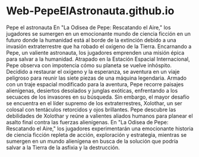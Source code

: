 # Web-PepeElAstronauta.github.io
Pepe el astronauta En "La Odisea de Pepe: Rescatando el Aire," los jugadores se sumergen en un emocionante mundo de ciencia ficción en un futuro donde la humanidad está al borde de la extinción debido a una invasión extraterrestre que ha robado el oxígeno de la Tierra. Encarnando a Pepe, un valiente astronauta, los jugadores emprenden una misión épica para salvar a la humanidad. Atrapado en la Estación Espacial Internacional, Pepe observa con impotencia cómo su planeta se vuelve inhóspito. Decidido a restaurar el oxígeno y la esperanza, se aventura en un viaje peligroso para reunir las siete piezas de una máquina legendaria. Armado con un traje espacial modificado para la aventura, Pepe recorre paisajes alienígenas, desiertos desolados y junglas exóticas, enfrentando a los secuaces de los invasores en su búsqueda. Sin embargo, el mayor desafío se encuentra en el líder supremo de los extraterrestres, Xolothar, un ser colosal con tentáculos retorcidos y ojos brillantes. Pepe descubre las debilidades de Xolothar y reúne a valientes aliados humanos para planear el asalto final contra las fuerzas alienígenas. En "La Odisea de Pepe: Rescatando el Aire," los jugadores experimentarán una emocionante historia de ciencia ficción repleta de acción, exploración y estrategia, mientras se sumergen en un mundo alienígena en busca de la solución que podría salvar a la Tierra de la asfixia y la destrucción.
